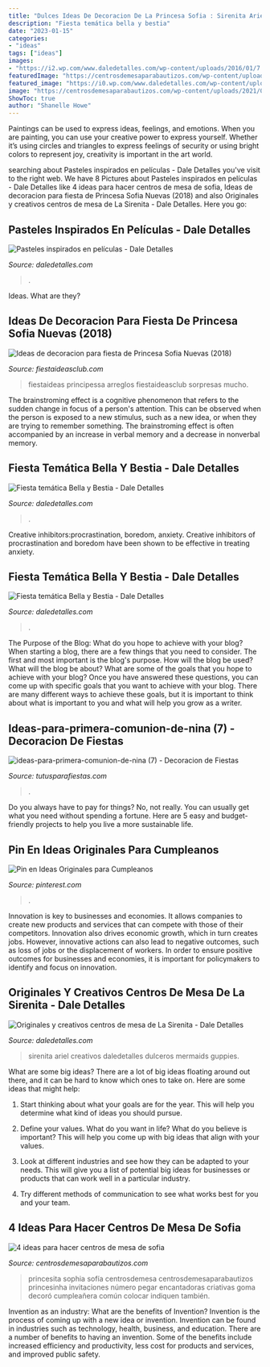 ```yaml
---
title: "Dulces Ideas De Decoracion De La Princesa Sofia : Sirenita Ariel Creativos Daledetalles Dulceros Mermaids Guppies"
description: "Fiesta temática bella y bestia"
date: "2023-01-15"
categories:
- "ideas"
tags: ["ideas"]
images:
- "https://i2.wp.com/www.daledetalles.com/wp-content/uploads/2016/01/7.jpg"
featuredImage: "https://centrosdemesaparabautizos.com/wp-content/uploads/2021/04/centros-de-mesa-de-sofia-paso-a-paso-595x1024.jpg"
featured_image: "https://i0.wp.com/www.daledetalles.com/wp-content/uploads/2016/01/19.jpg"
image: "https://centrosdemesaparabautizos.com/wp-content/uploads/2021/04/centros-de-mesa-de-sofia-paso-a-paso-595x1024.jpg"
ShowToc: true
author: "Shanelle Howe"
---
```



Paintings can be used to express ideas, feelings, and emotions.
When you are painting, you can use your creative power to express yourself. Whether it’s using circles and triangles to express feelings of security or using bright colors to represent joy, creativity is important in the art world.

	

		
searching about Pasteles inspirados en películas - Dale Detalles you've visit to the right web. We have 8 Pictures about Pasteles inspirados en películas - Dale Detalles like 4 ideas para hacer centros de mesa de sofia, Ideas de decoracion para fiesta de Princesa Sofia Nuevas (2018) and also Originales y creativos centros de mesa de La Sirenita - Dale Detalles. Here you go:
		
    
## Pasteles Inspirados En Películas - Dale Detalles

<img loading=lazy src="https://i1.wp.com/www.daledetalles.com/wp-content/uploads/2016/07/pastel-de-princesa-sofia.jpg" onerror="this.onerror=null;this.src='https://tse3.mm.bing.net/th?id=OIP.jzASleP_dxD5_OGTkswMFAHaHR&amp;pid=15.1';" alt="Pasteles inspirados en películas - Dale Detalles">

_Source: daledetalles.com_

>. 

	

Ideas. What are they?

    
## Ideas De Decoracion Para Fiesta De Princesa Sofia Nuevas (2018)

<img loading=lazy src="https://i0.wp.com/www.fiestaideasclub.com/wp-content/uploads/2014/07/decoracion-fiesta-de-princesa-sofia-fiestaideas-00013.min_.jpg?w=480&amp;ssl=1" onerror="this.onerror=null;this.src='https://tse2.mm.bing.net/th?id=OIP.05NCFDNSl5IE2sKllcsnWwHaJ4&amp;pid=15.1';" alt="Ideas de decoracion para fiesta de Princesa Sofia Nuevas (2018)">

_Source: fiestaideasclub.com_

>fiestaideas principessa arreglos fiestaideasclub sorpresas mucho. 

	

The brainstroming effect is a cognitive phenomenon that refers to the sudden change in focus of a person's attention. This can be observed when the person is exposed to a new stimulus, such as a new idea, or when they are trying to remember something. The brainstroming effect is often accompanied by an increase in verbal memory and a decrease in nonverbal memory.

    
## Fiesta Temática Bella Y Bestia - Dale Detalles

<img loading=lazy src="https://i2.wp.com/www.daledetalles.com/wp-content/uploads/2016/01/7.jpg" onerror="this.onerror=null;this.src='https://tse2.mm.bing.net/th?id=OIP.CQqTX0P6iNQiXl3sqjQZ9gHaJ4&amp;pid=15.1';" alt="Fiesta temática Bella y Bestia - Dale Detalles">

_Source: daledetalles.com_

>. 

	

Creative inhibitors:procrastination, boredom, anxiety.
Creative inhibitors of procrastination and boredom have been shown to be effective in treating anxiety.

    
## Fiesta Temática Bella Y Bestia - Dale Detalles

<img loading=lazy src="https://i0.wp.com/www.daledetalles.com/wp-content/uploads/2016/01/19.jpg" onerror="this.onerror=null;this.src='https://tse2.mm.bing.net/th?id=OIP.4K_OS7gIzsSQbkOOZ00NWQHaJ4&amp;pid=15.1';" alt="Fiesta temática Bella y Bestia - Dale Detalles">

_Source: daledetalles.com_

>. 

	

The Purpose of the Blog: What do you hope to achieve with your blog?
When starting a blog, there are a few things that you need to consider. The first and most important is the blog's purpose. How will the blog be used? What will the blog be about? What are some of the goals that you hope to achieve with your blog? Once you have answered these questions, you can come up with specific goals that you want to achieve with your blog. There are many different ways to achieve these goals, but it is important to think about what is important to you and what will help you grow as a writer.

    
## Ideas-para-primera-comunion-de-nina (7) - Decoracion De Fiestas

<img loading=lazy src="https://tutusparafiestas.com/wp-content/uploads/2017/09/ideas-para-primera-comunion-de-nina-7.jpg" onerror="this.onerror=null;this.src='https://tse1.mm.bing.net/th?id=OIP.IfeiYLpr9iG277BpCD3FfwHaJ4&amp;pid=15.1';" alt="ideas-para-primera-comunion-de-nina (7) - Decoracion de Fiestas">

_Source: tutusparafiestas.com_

>. 

	

Do you always have to pay for things? No, not really. You can usually get what you need without spending a fortune. Here are 5 easy and budget-friendly projects to help you live a more sustainable life.

    
## Pin En Ideas Originales Para Cumpleanos

<img loading=lazy src="https://i.pinimg.com/736x/e7/c6/22/e7c622201cb8573e5c902cbc665b4986--emilia-ballet.jpg" onerror="this.onerror=null;this.src='https://tse2.mm.bing.net/th?id=OIP.FEBHU0aq61hllOnTxMrgBgHaJ4&amp;pid=15.1';" alt="Pin en Ideas Originales para Cumpleanos">

_Source: pinterest.com_

>. 

	

Innovation is key to businesses and economies. It allows companies to create new products and services that can compete with those of their competitors. Innovation also drives economic growth, which in turn creates jobs. However, innovative actions can also lead to negative outcomes, such as loss of jobs or the displacement of workers. In order to ensure positive outcomes for businesses and economies, it is important for policymakers to identify and focus on innovation.

    
## Originales Y Creativos Centros De Mesa De La Sirenita - Dale Detalles

<img loading=lazy src="https://i2.wp.com/www.daledetalles.com/wp-content/uploads/2016/08/centro-de-mesa-sirenita3.jpg" onerror="this.onerror=null;this.src='https://tse2.mm.bing.net/th?id=OIP.K-l2Yw92-DzOeVyhPFZITwHaHE&amp;pid=15.1';" alt="Originales y creativos centros de mesa de La Sirenita - Dale Detalles">

_Source: daledetalles.com_

>sirenita ariel creativos daledetalles dulceros mermaids guppies. 

	

What are some big ideas?
There are a lot of big ideas floating around out there, and it can be hard to know which ones to take on. Here are some ideas that might help:
1. Start thinking about what your goals are for the year. This will help you determine what kind of ideas you should pursue.

2. Define your values. What do you want in life? What do you believe is important? This will help you come up with big ideas that align with your values.

3. Look at different industries and see how they can be adapted to your needs. This will give you a list of potential big ideas for businesses or products that can work well in a particular industry.

4. Try different methods of communication to see what works best for you and your team.

    
## 4 Ideas Para Hacer Centros De Mesa De Sofia

<img loading=lazy src="https://centrosdemesaparabautizos.com/wp-content/uploads/2021/04/centros-de-mesa-de-sofia-paso-a-paso-595x1024.jpg" onerror="this.onerror=null;this.src='https://tse4.mm.bing.net/th?id=OIP.wrJ7jATVk6QkzIj54hjiIgHaMv&amp;pid=15.1';" alt="4 ideas para hacer centros de mesa de sofia">

_Source: centrosdemesaparabautizos.com_

>princesita sophia sofía centrosdemesa centrosdemesaparabautizos princesinha invitaciones número pegar encantadoras criativas goma decoró cumpleañera común colocar indiquen también. 

	

Invention as an industry: What are the benefits of Invention?
Invention is the process of coming up with a new idea or invention. Invention can be found in industries such as technology, health, business, and education. There are a number of benefits to having an invention. Some of the benefits include increased efficiency and productivity, less cost for products and services, and improved public safety.

